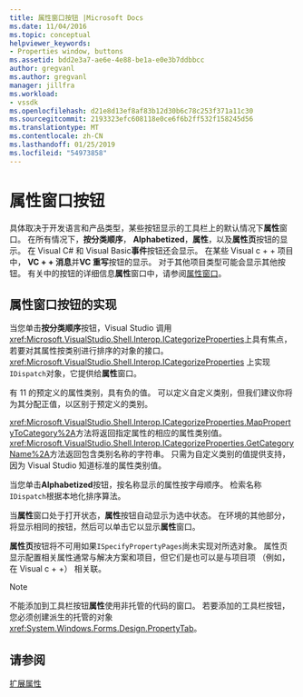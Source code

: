 ```yaml
---
title: 属性窗口按钮 |Microsoft Docs
ms.date: 11/04/2016
ms.topic: conceptual
helpviewer_keywords:
- Properties window, buttons
ms.assetid: bdd2e3a7-ae6e-4e88-be1a-e0e3b7ddbbcc
author: gregvanl
ms.author: gregvanl
manager: jillfra
ms.workload:
- vssdk
ms.openlocfilehash: d21e8d13ef8af83b12d30b6c78c253f371a11c30
ms.sourcegitcommit: 2193323efc608118e0ce6f6b2ff532f158245d56
ms.translationtype: MT
ms.contentlocale: zh-CN
ms.lasthandoff: 01/25/2019
ms.locfileid: "54973858"
---
```

# <a name="properties-window-buttons"></a>属性窗口按钮
具体取决于开发语言和产品类型，某些按钮显示的工具栏上的默认情况下**属性**窗口。 在所有情况下，**按分类顺序**， **Alphabetized**，**属性**，以及**属性页**按钮的显示。 在 Visual C# 和 Visual Basic**事件**按钮还会显示。 在某些 Visual c + + 项目中， **VC + + 消息**并**VC 重写**按钮的显示。 对于其他项目类型可能会显示其他按钮。 有关中的按钮的详细信息**属性**窗口中，请参阅[属性窗口](../../ide/reference/properties-window.md)。  
  
## <a name="implementation-of-properties-window-buttons"></a>属性窗口按钮的实现  
 当您单击**按分类顺序**按钮，Visual Studio 调用<xref:Microsoft.VisualStudio.Shell.Interop.ICategorizeProperties>上具有焦点，若要对其属性按类别进行排序的对象的接口。 <xref:Microsoft.VisualStudio.Shell.Interop.ICategorizeProperties> 上实现`IDispatch`对象，它提供给**属性**窗口。  
  
 有 11 的预定义的属性类别，具有负的值。 可以定义自定义类别，但我们建议你将为其分配正值，以区别于预定义的类别。  
  
 <xref:Microsoft.VisualStudio.Shell.Interop.ICategorizeProperties.MapPropertyToCategory%2A>方法将返回指定属性的相应的属性类别值。 <xref:Microsoft.VisualStudio.Shell.Interop.ICategorizeProperties.GetCategoryName%2A>方法返回包含类别名称的字符串。 只需为自定义类别的值提供支持，因为 Visual Studio 知道标准的属性类别值。  
  
 当您单击**Alphabetized**按钮，按名称显示的属性按字母顺序。 检索名称`IDispatch`根据本地化排序算法。  
  
 当**属性**窗口处于打开状态，**属性**按钮自动显示为选中状态。 在环境的其他部分，将显示相同的按钮，然后可以单击它以显示**属性**窗口。  
  
 **属性页**按钮将不可用如果`ISpecifyPropertyPages`尚未实现对所选对象。 属性页显示配置相关属性通常与解决方案和项目，但它们是也可以是与项目项 （例如，在 Visual c + +） 相关联。  
  
> [!NOTE]
>  不能添加到工具栏按钮**属性**使用非托管的代码的窗口。 若要添加的工具栏按钮，您必须创建派生的托管的对象<xref:System.Windows.Forms.Design.PropertyTab>。  
  
## <a name="see-also"></a>请参阅  
 [扩展属性](../../extensibility/internals/extending-properties.md)
